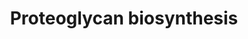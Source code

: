 ---
annotations:
- id: PW:0000002
  parent: classic metabolic pathway
  type: Pathway Ontology
  value: classic metabolic pathway
authors:
- Rlee
- Khanspers
- Egonw
- Azankl
description: PG synthesis is a complex mechanism that can be divided in four main
  steps. Core protein synthesis occurs in the rough endoplasmic reticulum (RER). Once
  PG core protein has been synthesized, it moves from the RER to the Golgi apparatus
  where the first sugar of glycosaminoalycan (GAG) chain is added on Ser residues.
  GAG synthesis continues by glycosyltransferases that transfer sugar moieties from
  UDP-sugars to GAG chains. UDP-sugars are synthesized in the cytoplasm and are translocated
  in the Golgi apparatus by an antiporter with UMP. Then UDP, the by-product of glycosyltransferase
  reactions, is hydrolyzed to UMP and phosphate by calcium activated nucleotidase
  1 (CANT1). Chondroitin, dermatan and heparan sulfate synthesis starts on a Ser residue
  of the PG core protein with the formation of a tetrasaccharide linkage region composed
  of a xylose (Xyl), two galactoses (Gal) and a glucuronic acid (GlcUA). After tetrasaccharide
  synthesis, GAG chain elongation continues through the binding of specific saccharides
  defining chondroitin sulfate, dermatan sulfate and heparan sulfate. Specific enzymes
  are involved in this process and mutations in their gene cause different types of
  skeletal dysplasia (indicated in red boxes). The third step is GAG sulfation.  Sulfate
  enters in cells through the SLC26A2 transporter and it is activated to 30-phosphoadenosine
  50-phosphosulfate (PAPS) by PAPS synthase (PAPSS) in the cytosol. Through a PAPS
  transporter (PAPST), PAPS moves to Golgi apparatus where it is used as sulfate donor
  by sulfotransferases to sulfate GAGs. This reaction also produces phosphoadenosine
  phosphate (PAP), that is hydrolyzed into AMP and phosphate by a Golgi resident phosphoadenosine
  phosphate phosphatase (gPAPP). Once synthesized, PGs are secreted in extracellular
  space.  Sulfation of GAGs is an important step in PG synthesis determining PG properties.
  Inorganic sulfate enters in cells through a sulfate/chloride antiporter named SLC26A2,
  but a small amount of sulfate could be derived from sulfur-containing amino acid
  metabolism. To be used by Golgi sulfotransferases, sulfate is activated to 30-phosphoadenosine
  50-phosphosulfate (PAPS), the universal sulfate donor, by PAPS synthase (PAPSS2).
  The by-product of sulfotransferase reactions, phosphoadenosine phosphate (PAP),
  is hydrolyzed by a Golgi resident phosphoadenosine phosphate phosphatase (gPAPP)
  in order to prevent feedback inhibition of these reactions.  Linked with a dotted
  arrow to the GeneProduct nodes are skeletal dysplasias caused by mutation in the
  respective gene.  For further details, see [https://www.ncbi.nlm.nih.gov/pubmed/31286677].
last-edited: 2020-09-01
ndex: 0c854a80-8b6d-11eb-9e72-0ac135e8bacf
organisms:
- Homo sapiens
redirect_from:
- /index.php/Pathway:WP4784
- /instance/WP4784
- /instance/WP4784_rr111633
revision: r111633
schema-jsonld:
- '@context': https://schema.org/
  '@id': https://wikipathways.github.io/pathways/WP4784.html
  '@type': Dataset
  creator:
    '@type': Organization
    name: WikiPathways
  description: PG synthesis is a complex mechanism that can be divided in four main
    steps. Core protein synthesis occurs in the rough endoplasmic reticulum (RER).
    Once PG core protein has been synthesized, it moves from the RER to the Golgi
    apparatus where the first sugar of glycosaminoalycan (GAG) chain is added on Ser
    residues. GAG synthesis continues by glycosyltransferases that transfer sugar
    moieties from UDP-sugars to GAG chains. UDP-sugars are synthesized in the cytoplasm
    and are translocated in the Golgi apparatus by an antiporter with UMP. Then UDP,
    the by-product of glycosyltransferase reactions, is hydrolyzed to UMP and phosphate
    by calcium activated nucleotidase 1 (CANT1). Chondroitin, dermatan and heparan
    sulfate synthesis starts on a Ser residue of the PG core protein with the formation
    of a tetrasaccharide linkage region composed of a xylose (Xyl), two galactoses
    (Gal) and a glucuronic acid (GlcUA). After tetrasaccharide synthesis, GAG chain
    elongation continues through the binding of specific saccharides defining chondroitin
    sulfate, dermatan sulfate and heparan sulfate. Specific enzymes are involved in
    this process and mutations in their gene cause different types of skeletal dysplasia
    (indicated in red boxes). The third step is GAG sulfation.  Sulfate enters in
    cells through the SLC26A2 transporter and it is activated to 30-phosphoadenosine
    50-phosphosulfate (PAPS) by PAPS synthase (PAPSS) in the cytosol. Through a PAPS
    transporter (PAPST), PAPS moves to Golgi apparatus where it is used as sulfate
    donor by sulfotransferases to sulfate GAGs. This reaction also produces phosphoadenosine
    phosphate (PAP), that is hydrolyzed into AMP and phosphate by a Golgi resident
    phosphoadenosine phosphate phosphatase (gPAPP). Once synthesized, PGs are secreted
    in extracellular space.  Sulfation of GAGs is an important step in PG synthesis
    determining PG properties. Inorganic sulfate enters in cells through a sulfate/chloride
    antiporter named SLC26A2, but a small amount of sulfate could be derived from
    sulfur-containing amino acid metabolism. To be used by Golgi sulfotransferases,
    sulfate is activated to 30-phosphoadenosine 50-phosphosulfate (PAPS), the universal
    sulfate donor, by PAPS synthase (PAPSS2). The by-product of sulfotransferase reactions,
    phosphoadenosine phosphate (PAP), is hydrolyzed by a Golgi resident phosphoadenosine
    phosphate phosphatase (gPAPP) in order to prevent feedback inhibition of these
    reactions.  Linked with a dotted arrow to the GeneProduct nodes are skeletal dysplasias
    caused by mutation in the respective gene.  For further details, see [https://www.ncbi.nlm.nih.gov/pubmed/31286677].
  keywords:
  - ADENOSINE MONOPHOSPHATE
  - B3GALT6
  - B3GAT3
  - B4GALT7
  - CANT1
  - CHST14
  - CHST3
  - CHSY1
  - CSGALNACT1
  - D-glucuronic acid
  - EXT1
  - EXT2
  - EXTL3
  - IMPAD1
  - L-Iduronic acid
  - N-Acetylgalactosamine
  - N-acetylglucosamines
  - PAPS
  - PAPSS2
  - PO4(.2-)
  - Phosphoadenosine phosphate
  - SLC26A2
  - SLC35B2
  - SLC35B3
  - Sulfate ion (SO42-)
  - UDP
  - UMP
  - Udp galactose
  - Udp xylose
  - XYLT1
  - XYLT2
  - Xylose
  - chloride
  - galactose
  - uridine diphosphateglucuronic acid
  license: CC0
  name: Proteoglycan biosynthesis
seo: CreativeWork
title: Proteoglycan biosynthesis
wpid: WP4784
---